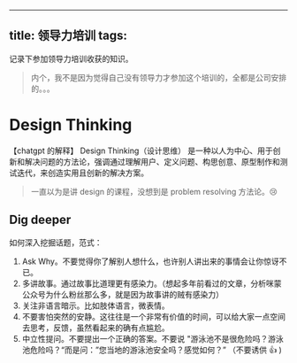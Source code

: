 
---
title: 领导力培训
tags: 
---
记录下参加领导力培训收获的知识。
> 内个，我不是因为觉得自己没有领导力才参加这个培训的，全都是公司安排的。。。

# Design Thinking
【chatgpt 的解释】 Design Thinking（设计思维） 是一种以人为中心、用于创新和解决问题的方法论，强调通过理解用户、定义问题、构思创意、原型制作和测试迭代，来创造实用且创新的解决方案。
> 一直以为是讲 design 的课程，没想到是 problem resolving 方法论。😢
## Dig deeper
如何深入挖掘话题，范式：
1. Ask Why。不要觉得你了解别人想什么，也许别人讲出来的事情会让你惊讶不已。
2. 多讲故事。通过故事比道理更有感染力。（想起多年前看过的文章，分析咪蒙公众号为什么粉丝那么多，就是因为故事讲的贼有感染力）
4. 关注非语言暗示。比如肢体语言，微表情。
5. 不要害怕突然的安静。这往往是一个非常有价值的时间，可以给大家一点空间去思考，反馈，虽然看起来的确有点尴尬。
6. 中立性提问。不要提出一个正确的答案。不要说 "游泳池不是很危险吗？游泳池危险吗？“而是问：”您当地的游泳池安全吗？感觉如何？” （不要诱供 👍 ) 
